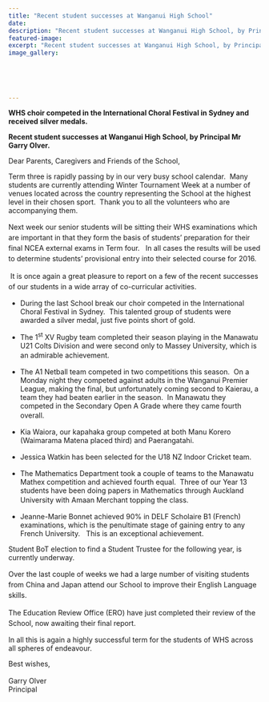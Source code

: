 ```yaml
---
title: "Recent student successes at Wanganui High School"
date: 
description: "Recent student successes at Wanganui High School, by Principal Mr Garry Olver, article in the River City Press on 3/9/15..."
featured-image: 
excerpt: "Recent student successes at Wanganui High School, by Principal Mr Garry Olver, article in the River City Press on 3/9/15..."
image_gallery:
	
	
	
	
	
---
```


<p class="Body"><strong>WHS choir competed in the International Choral Festival in Sydney and received silver medals.</strong></p>
<p class="Body"><strong>Recent student successes at Wanganui High School, by Principal Mr Garry Olver.</strong></p>
<p class="Body">Dear Parents, Caregivers and Friends of the School,</p>
<p class="Body">Term three is rapidly passing by in our very busy school calendar.&nbsp; Many students are currently attending Winter Tournament Week at a number of venues located across the country representing the School at the highest level in their chosen sport.&nbsp; Thank you to all the volunteers who are accompanying them.&nbsp;</p>
<p class="Body"><span style="line-height: 1.5;">Next week our senior students will be sitting their WHS examinations which are important in that they form the basis of students&rsquo; preparation for their final NCEA external exams in Term four.&nbsp; &nbsp;In all cases the results will be used to determine students&rsquo; provisional entry into their selected course for 2016.&nbsp;</span></p>
<p class="Body">&nbsp;<span style="line-height: 1.5;">It is once again a great pleasure to report on a few of the recent successes of our students in a wide array of co-curricular activities.&nbsp;</span></p>
<ul>
<li>During the last School break our choir competed in the International Choral Festival in Sydney.&nbsp; This talented group of students were awarded a silver medal, just five points short of gold.</li>
</ul>
<ul>
<li>The 1<sup>st</sup> XV Rugby team completed their season playing in the Manawatu U21 Colts Division and were second only to Massey University, which is an admirable achievement.&nbsp;<span style="line-height: 1.5;">&nbsp;</span></li>
</ul>
<ul>
<li>The A1 Netball team competed in two competitions this season.&nbsp; On a Monday night they competed against adults in the Wanganui Premier League, making the final, but unfortunately coming second to Kaierau, a team they had beaten earlier in the season.&nbsp; In Manawatu they competed in the Secondary Open A Grade where they came fourth overall.<span style="line-height: 1.5;">&nbsp;</span></li>
</ul>
<ul>
<li>Kia Waiora, our kapahaka group competed at both Manu Korero (Waimarama Matena placed third) and Paerangatahi.&nbsp;</li>
</ul>
<ul>
<li>Jessica Watkin has been selected for the U18 NZ Indoor Cricket team.&nbsp;<span style="line-height: 1.5;">&nbsp;</span></li>
</ul>
<ul>
<li>The Mathematics Department took a couple of teams to the Manawatu Mathex competition and achieved fourth equal.&nbsp; Three of our Year 13 students have been doing papers in Mathematics through Auckland University with Amaan Merchant topping the class.<span style="line-height: 1.5;">&nbsp;</span></li>
</ul>
<ul>
<li>Jeanne-Marie Bonnet achieved 90% in DELF Scholaire B1 (French) examinations, which is the penultimate stage of gaining entry to any French University.&nbsp;&nbsp; This is an exceptional achievement.</li>
</ul>
<p class="Body">Student BoT election to find a Student Trustee for the following year, is currently underway.</p>
<p class="Body"><span style="line-height: 1.5;">Over the last couple of weeks we had a large number of visiting students from China and Japan attend our School to improve their English Language skills.</span></p>
<p class="Body"><span style="line-height: 1.5;">The Education Review Office (ERO) have just completed their review of the School, now awaiting their final report.</span></p>
<p class="Body">In all this is again a highly successful term for the students of WHS across all spheres of endeavour.</p>
<p class="Body">Best wishes,<br /> <br /> Garry Olver<br /> Principal&nbsp; &nbsp;</p>

